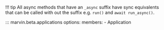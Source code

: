 !!! tip
    All async methods that have an `_async` suffix have sync equivalents that can be called with out the suffix e.g. `run()` and `await run_async()`.
    
::: marvin.beta.applications
    options:
      members:
        - Application